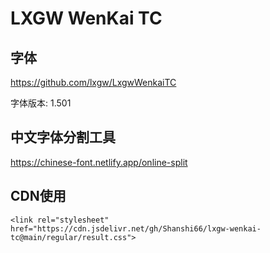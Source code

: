 # LXGW WenKai TC

## 字体

https://github.com/lxgw/LxgwWenkaiTC

字体版本: 1.501

## 中文字体分割工具

https://chinese-font.netlify.app/online-split

## CDN使用

```
<link rel="stylesheet" href="https://cdn.jsdelivr.net/gh/Shanshi66/lxgw-wenkai-tc@main/regular/result.css">
```
